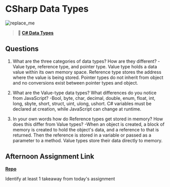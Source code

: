 # CSharp Data Types

![replace_me](https://codeworks.blob.core.windows.net/public/assets/img/illustrations/placeholder.svg)

> **📖 [C# Data Types](https://codeworksacademy.com/fs-student-guide/resources/wk10/01-CSharp-Generics)**

## Questions

1. What are the three categories of data types? How are they different?
  -Value type, reference type, and pointer type. Value type holds a data value within its own memory space. Reference type stores the address where the value is being stored. Pointer types do not inherit from object and no conversions exist between pointer types and object.

2. What are the Value-type data types? What differences do you notice from JavaScript?
  -Bool, byte, char, decimal, double, enum, float, int, long, sbyte, short, struct, uint, ulong, ushort. C# variables must be declared at creation, while JavaScript can change at runtime. 

3. In your own words how do Reference types get stored in memory? How does this differ from Value types?
  -When an object is created, a block of memory is created to hold the object's data, and a reference to that is returned. Then the reference is stored in a variable or passed as a parameter to a method. Value types store their data directly to memory. 


## Afternoon Assignment Link

**[Repo](https://github.com/dustinbates/gregslistSharp)**

Identify at least 1 takeaway from today's assignment
